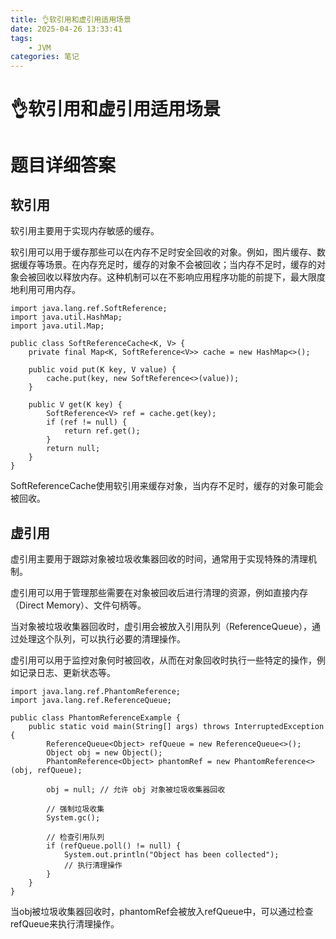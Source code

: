 ```yaml
---
title: 👌软引用和虚引用适用场景
date: 2025-04-26 13:33:41
tags:
	- JVM
categories: 笔记
--- 
```

# 👌软引用和虚引用适用场景

# 题目详细答案
## 软引用
软引用主要用于实现内存敏感的缓存。

软引用可以用于缓存那些可以在内存不足时安全回收的对象。例如，图片缓存、数据缓存等场景。在内存充足时，缓存的对象不会被回收；当内存不足时，缓存的对象会被回收以释放内存。这种机制可以在不影响应用程序功能的前提下，最大限度地利用可用内存。

```plain
import java.lang.ref.SoftReference;
import java.util.HashMap;
import java.util.Map;

public class SoftReferenceCache<K, V> {
    private final Map<K, SoftReference<V>> cache = new HashMap<>();

    public void put(K key, V value) {
        cache.put(key, new SoftReference<>(value));
    }

    public V get(K key) {
        SoftReference<V> ref = cache.get(key);
        if (ref != null) {
            return ref.get();
        }
        return null;
    }
}
```

SoftReferenceCache使用软引用来缓存对象，当内存不足时，缓存的对象可能会被回收。

## 虚引用
虚引用主要用于跟踪对象被垃圾收集器回收的时间，通常用于实现特殊的清理机制。

虚引用可以用于管理那些需要在对象被回收后进行清理的资源，例如直接内存（Direct Memory）、文件句柄等。

当对象被垃圾收集器回收时，虚引用会被放入引用队列（ReferenceQueue），通过处理这个队列，可以执行必要的清理操作。

虚引用可以用于监控对象何时被回收，从而在对象回收时执行一些特定的操作，例如记录日志、更新状态等。

```plain
import java.lang.ref.PhantomReference;
import java.lang.ref.ReferenceQueue;

public class PhantomReferenceExample {
    public static void main(String[] args) throws InterruptedException {
        ReferenceQueue<Object> refQueue = new ReferenceQueue<>();
        Object obj = new Object();
        PhantomReference<Object> phantomRef = new PhantomReference<>(obj, refQueue);

        obj = null; // 允许 obj 对象被垃圾收集器回收

        // 强制垃圾收集
        System.gc();

        // 检查引用队列
        if (refQueue.poll() != null) {
            System.out.println("Object has been collected");
            // 执行清理操作
        }
    }
}
```

当obj被垃圾收集器回收时，phantomRef会被放入refQueue中，可以通过检查refQueue来执行清理操作。
